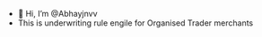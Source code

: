 - 👋 Hi, I’m @Abhayjnvv
- This is underwriting rule engile for Organised Trader merchants

<!---
Abhayjnvv/Abhayjnvv is a ✨ special ✨ repository because its `README.md` (this file) appears on your GitHub profile.
You can click the Preview link to take a look at your changes.
--->
